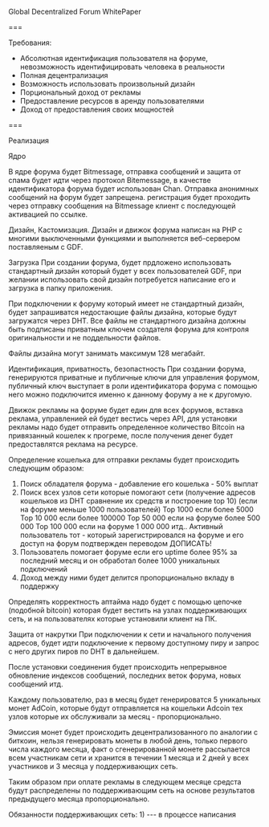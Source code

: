 Global Decentralized Forum WhitePaper

===

Требования:
- Абсолютная идентификация пользователя на форуме, невозможность идентифицировать человека в реальности 
- Полная децентрализация
- Возможность использовать произвольный дизайн
- Порциональный доход от рекламы
- Предоставление ресурсов в аренду пользователями
- Доход от предоставления своих мощностей

===

Реализация

Ядро

В ядре форума будет Bitmessage, отправка сообщений и защита от спама будет идти через протокол Bitemessage, в качестве идентификатора форума будет использован Chan.
Отправка анонимных сообщений на форум будет запрещена. регистрация будет проходить через отправку сообщения на Bitmessage клиент с последующей активацией по ссылке.

Дизайн, Кастомизация.
Дизайн и движок форума написан на PHP с многими выключенными функциями и выполняется веб-сервером поставляеным с GDF.

Загрузка
При создании форума, будет прдложено использовать стандартный дизайн который будет у всех пользователей GDF, при желании использовать свой дизайн потребуется написание его и загрузка в папку приложения.

При подключении к форуму который имеет не стандартный дизайн, будет запрашиватся недостающие файлы дизайна, которые будут загружатся через DHT. 
Все файлы не стандартного дизайна должны быть подписаны приватным ключем создателя форума для контроля оригинальности и не поддельности файлов.

Файлы дизайна могут занимать максимум 128 мегабайт.

Идентификация, приватность, безопастность
При создании форума, генерируются приватные и публичные ключи для управления форумом, публичный ключ выступает в роли идентификатора форума с помощью него можно подключится именно к данному форуму а не к другомую.

Движок рекламы на форуме будет един для всех форумов, вставка реклама, управленией ей будет вестись через API, для установки рекламы надо будет отправить определенное количество Bitcoin на привязанный кошелек к прогреме, после получения денег будет предоставлятся реклама на ресурсе.

Определение кошелька для отправки рекламы будет происходить следующим образом:
1) Поиск обладателя форума - добавление его кошелька - 50% выплат
2) Поиск всех узлов сети которые помогают сети (получение адресов кошельков из DHT сравнение их средств и построение top 10) (если на форуме меньше 1000 пользователей)
Top 1000 если более 5000
Top 10 000 если более 100000
Top 50 000 если на форуме более 500 000
Top 100 000 если на форуме 1 000 000
итд.. Активный пользователь тот - который зарегистрировался на форуме и его доступ на форум подтвержден переводом ДОПИСАТЬ!
3) Пользователь помогает форуме если его uptime более 95% за последний месяц и он обработал более 1000 уникальных подключений
4) Доход между ними будет делится пропорционально вкладу в поддержку

Определять корректность аптайма надо будет с помощью цепочке (подобной bitcoin) которая будет вестить на узлах поддерживающих сеть, и на пользователях которые установили клиент на ПК.

Защита от накрутки
При подключении к сети и начального получения адресов, будет идти подключение к первому доступному пиру и запрос с него других пиров по DHT в дальнейшем.

После установки соединения будет происходить непрерывное обновление индексов сообщений, последних веток форума, новых сообщений итд. 

Каждому пользователю, раз в месяц будет генерироватся 5 уникальных монет AdCoin, которые будут отправляется на кошельки Adcoin тех узлов которые их обслуживали за месяц - пропорционально.

Эмиссия монет будет происходить децентрализованного по аналогии с биткоин, нельзя генерировать монеты в любой день, только первого числа каждого месяца, факт о сгенерированной монете рассылается всем участникам сети и хранится в течении 1 месяца и 2 дней у всех участников и 3 месяца у поддерживающих сеть.

Таким образом при оплате рекламы в следующем месяце средста будут распределены по поддерживающим сеть на основе результатов предыдущего месяца пропорционально.

Обязанности поддерживающих сеть:
1)
--- в процессе написания
